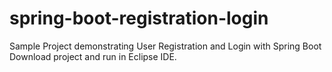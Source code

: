 # spring-boot-registration-login
Sample Project demonstrating User Registration and Login with Spring Boot
Download project and run in Eclipse IDE.
